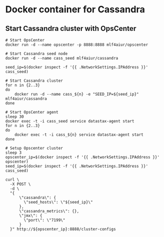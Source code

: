 Docker container for Cassandra
==============================

Start Cassandra cluster with OpsCenter
--------------------------------------

    # Start OpsCenter
    docker run -d --name opscenter -p 8888:8888 mlf4aiur/opscenter

    # Start Cassandra seed node
    docker run -d --name cass_seed mlf4aiur/cassandra

    seed_ip=$(docker inspect -f '{{ .NetworkSettings.IPAddress }}' cass_seed)

    # Start Cassandra cluster
    for n in {2..3}
    do
        docker run -d --name cass_${n} -e "SEED_IP=${seed_ip}" mlf4aiur/cassandra
    done

    # Start OpsCenter agent
    sleep 30
    docker exec -t -i cass_seed service datastax-agent start
    for n in {2..3}
    do
        docker exec -t -i cass_${n} service datastax-agent start
    done

    # Setup Opscenter cluster
    sleep 3
    opscenter_ip=$(docker inspect -f '{{ .NetworkSettings.IPAddress }}' opscenter)
    seed_ip=$(docker inspect -f '{{ .NetworkSettings.IPAddress }}' cass_seed)

    curl \
      -X POST \
      -d \
      "{
          \"cassandra\": {
            \"seed_hosts\": \"${seed_ip}\"
          },
          \"cassandra_metrics\": {},
          \"jmx\": {
            \"port\": \"7199\"
          }
      }" http://${opscenter_ip}:8888/cluster-configs
